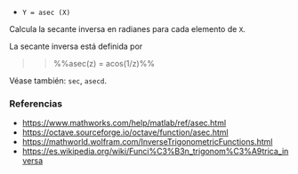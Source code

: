 - `Y = asec (X)`

Calcula la secante inversa en radianes para cada elemento de `X`.

La secante inversa está definida por

> > %%asec(z) = acos(1/z)%%

Véase también: `sec`, `asecd`.

### Referencias

- https://www.mathworks.com/help/matlab/ref/asec.html
- https://octave.sourceforge.io/octave/function/asec.html
- https://mathworld.wolfram.com/InverseTrigonometricFunctions.html
- https://es.wikipedia.org/wiki/Funci%C3%B3n_trigonom%C3%A9trica_inversa
